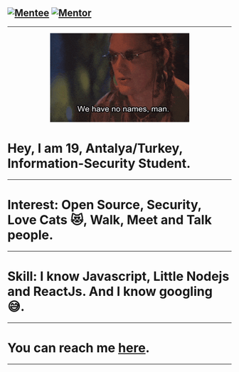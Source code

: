 [![Mentee](https://img.shields.io/badge/Find%20Mentor-I'm%20a%20mentee-blueviolet)](https://findmentor.network/peer/selcuk-tatar)
[![Mentor](https://img.shields.io/badge/Find%20Mentor-I'm%20a%20mentee-brightgreen)](https://findmentor.network/peer/selcuk-tatar)
---
---

<p align="center"><img src="https://github.com/tansionline/tansionline/blob/main/assets/nameless.gif?raw=true"></p>

# Hey, I am 19, Antalya/Turkey, Information-Security Student.
---
# Interest: Open Source, Security, Love Cats 😻, Walk, Meet and Talk people. 
---
# Skill: I know Javascript, Little Nodejs and ReactJs. And I know googling 😅.
---
# You can reach me [here](https://findmentor.network/peer/selcuk-tatar).
---
